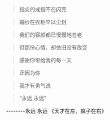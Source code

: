 

> 指尖的戒指不在闪亮

>  婚纱在衣柜早以尘封

>  我们的容颜都已慢慢地苍老

>  但那份心情，却依旧没有改变

> 感谢你带给我的每一天

> 正因为你

> 我才有勇气说

> “永远   永远”  

​                                              --------永远  永远  《天才在左，疯子在右》
